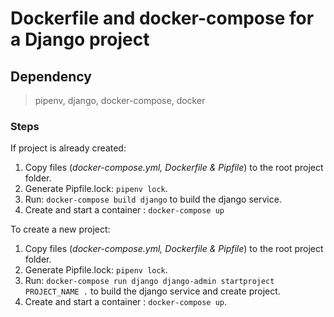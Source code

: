 
# Dockerfile and docker-compose for a Django project

## Dependency
> pipenv, django, docker-compose, docker


### Steps

If project is already created:

1. Copy files (*docker-compose.yml, Dockerfile & Pipfile*) to the root project folder.
2. Generate Pipfile.lock: `pipenv lock`.
3. Run: `docker-compose build django` to build the django service.
4. Create and start a container : `docker-compose up`

To create a new project:

1. Copy files (*docker-compose.yml, Dockerfile & Pipfile*) to the root project folder.
2. Generate Pipfile.lock: `pipenv lock`.
3. Run: `docker-compose run django django-admin startproject PROJECT_NAME .` to build the django service and create project.
4. Create and start a container : `docker-compose up`.
